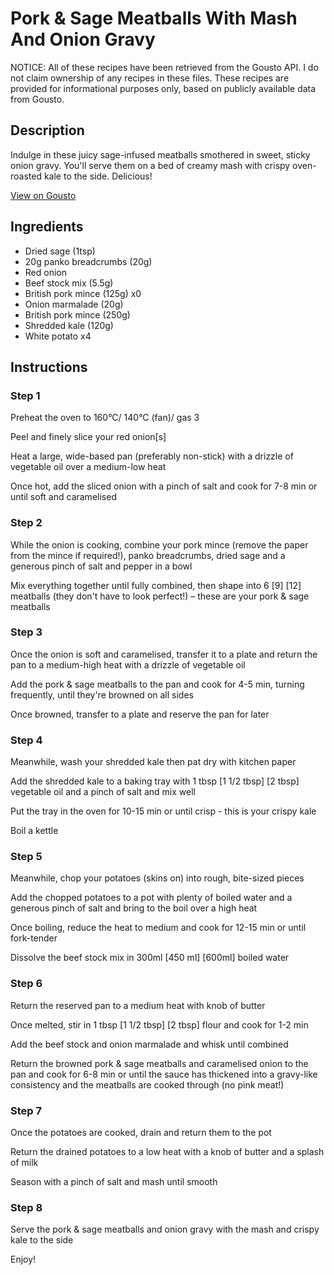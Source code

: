 # Pork & Sage Meatballs With Mash And Onion Gravy

NOTICE: All of these recipes have been retrieved from the Gousto API. I do not claim ownership of any recipes in these files. These recipes are provided for informational purposes only, based on publicly available data from Gousto.

## Description

Indulge in these juicy sage-infused meatballs smothered in sweet, sticky onion gravy. You'll serve them on a bed of creamy mash with crispy oven-roasted kale to the side. Delicious! 

[View on Gousto](https://www.gousto.co.uk/recipes/cookbook/pork-sage-meatballs-with-onion-gravy)

## Ingredients

- Dried sage (1tsp)
- 20g panko breadcrumbs (20g)
- Red onion
- Beef stock mix (5.5g)
- British pork mince (125g) x0
- Onion marmalade (20g)
- British pork mince (250g)
- Shredded kale (120g)
- White potato x4

## Instructions


### Step 1

Preheat the oven to 160°C/ 140°C (fan)/ gas 3

Peel and finely slice your red onion[s]

Heat a large, wide-based pan (preferably non-stick) with a drizzle of vegetable oil over a medium-low heat

Once hot, add the sliced onion with a pinch of salt and cook for 7-8 min or until soft and caramelised


### Step 2

While the onion is cooking, combine your pork mince (remove the paper from the mince if required!), panko breadcrumbs, dried sage and a generous pinch of salt and pepper in a bowl

Mix everything together until fully combined, then shape into 6 <span class="text-purple">[9] </span><span class="text-danger">[12]</span> meatballs (they don't have to look perfect!) – these are your pork & sage meatballs


### Step 3

Once the onion is soft and caramelised, transfer it to a plate and return the pan to a medium-high heat with a drizzle of vegetable oil

Add the pork & sage meatballs to the pan and cook for 4-5 min, turning frequently, until they're browned on all sides

Once browned, transfer to a plate and reserve the pan for later


### Step 4

Meanwhile, wash your shredded kale then pat dry with kitchen paper

Add the shredded kale to a baking tray with 1 tbsp <span class="text-purple">[1 1/2 tbsp]</span> <span class="text-danger">[2 tbsp]</span> vegetable oil and a pinch of salt and mix well

Put the tray in the oven for 10-15 min or until crisp - this is your crispy kale

Boil a kettle


### Step 5

Meanwhile, chop your potatoes (skins on) into rough, bite-sized pieces

Add the chopped potatoes to a pot with plenty of boiled water and a generous pinch of salt and bring to the boil over a high heat

Once boiling, reduce the heat to medium and cook for 12-15 min or until fork-tender

Dissolve the beef stock mix in 300ml<span class="text-purple"> [450 ml]</span> <span class="text-danger">[600ml]</span> boiled water


### Step 6

Return the reserved pan to a medium heat with knob of butter

Once melted, stir in 1 tbsp <span class="text-purple">[1 1/2 tbsp]</span> <span class="text-danger">[2 tbsp]</span> flour and cook for 1-2 min

Add the beef stock and onion marmalade and whisk until combined

Return the browned pork & sage meatballs and caramelised onion to the pan and cook for 6-8 min or until the sauce has thickened into a gravy-like consistency and the meatballs are cooked through (no pink meat!)


### Step 7

Once the potatoes are cooked, drain and return them to the pot

Return the drained potatoes to a low heat with a knob of butter and a splash of milk

Season with a pinch of salt and mash until smooth

### Step 8

Serve the pork & sage meatballs and onion gravy with the mash and crispy kale to the side

Enjoy!

